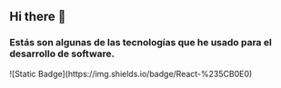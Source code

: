 ## Hi there 👋
<h3>Estás son algunas de las tecnologías que he usado para el desarrollo de software.</h3>
![Static Badge](https://img.shields.io/badge/React-%235CB0E0)




